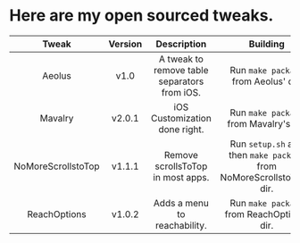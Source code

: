 # Here are my open sourced tweaks.

| Tweak | Version | Description | Building | Installation |
| :-----: | :-------: | :-----------: | :--------: | :------------: |
| Aeolus | v1.0 | A tweak to remove table separators from iOS. | Run ``make package`` from Aeolus' dir. | Install from Packix. |
| Mavalry | v2.0.1 | iOS Customization done right. | Run ``make package`` from Mavalry's dir. | Install from Packix. |
| NoMoreScrollstoTop | v1.1.1 | Remove scrollsToTop in most apps. | Run ``setup.sh`` and then ``make package`` from NoMoreScrollstoTop's dir. | Install from Packix. |
| ReachOptions | v1.0.2 | Adds a menu to reachability. | Run ``make package`` from ReachOptions' dir. | Install  from Packix. |